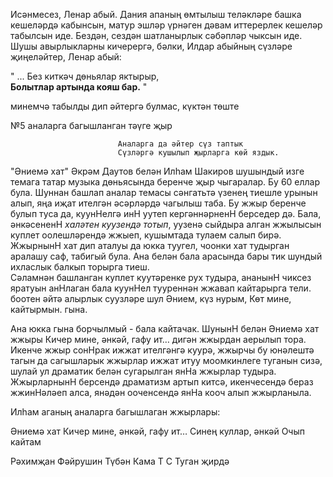 
Исәнмесез, Ленар абый. Дания апаның өмтылыш теләкләре башка кешеләрдә кабынсын, матур эшләр үрнәген дәвам иттерерлек кешеләр табылсын иде. Бездән, сездән шатланырлык сәбәпләр чыксын иде. Шушы авырлыкларны кичерергә, бәлки, Илдар абыйның сүзләре җиңеләйтер, Ленар абый:

"
...
Без киткәч дөньялар яктырыр,  
**Болытлар артында кояш бар.** 
"


минемчә табылды дип әйтергә булмас, күктән төште

№5 аналарга багышланган тәүге җыр

                            Аналарга да әйтер сүз таптык
                            Сүзләргә кушылып җырларга көй яздык.

"Әниемә хат"
Әкрәм Даутов белән Илһам Шакиров шушындый изге темага татар музыка дөньясында беренче җыр чыгаралар. Бу 60 еллар була. Шуннан башлап аналар темасы сәнгатьтә үзенең тиешле урынын алып, яңа иҗат ителгән әсәрләрдә чагылыш таба. Бу жжыр беренче булып туса да, куунНелгә инН уутеп кергәннәрненН берседер дә. Бала, әнкәсененН *халәтен куузендә тотып*, уузенә сыйдыра алган жжылысын куплет оолешләрендә жжыеп, кушымтада тулаем салып бирә.
ЖжырнынН хат дип аталуы да юкка туугел, чоонки хат тудырган аралашу саф, табигый була. Ана белән бала арасында бары тик шундый ихласлык балкып торырга тиеш.  
Сәламнән башланган куплет куутәренке рух тудыра, ананынН чиксез яратуын анНлаган бала куунНел тууреннән жжавап кайтарырга тели. боотен әйтә алырлык суузләре шул
    Әнием, күз нурым,
    Көт мине, кайтырмын.
гына.
<!-- АнанынН кооткәннәрненН юкка булмауларын кууз алдында тота, нәтижжәсе булыр икәнен әйтеп бирә.  -->
Ана юкка гына борчылмый - бала кайтачак. ШунынН белән Әниемә хат жжыры Кичер мине, әнкәй, гафу ит… дигән жжырдан аерылып тора. Икенче жжыр сонНрак ижжат ителгәнгә куурә, жжырчы бу юнәлештә тагын да сагышларык жжырлар ижжат итуу моомкинлеге туганын сизә, шулай ул драматик белән сугарылган янНа жжырлар тудыра. ЖжырларнынН берсендә драматизм артып китсә, икенчесендә бераз жжинНәләеп алса, янәдән ооченсендә янНа кооч алып жжырланыла.

Илһам аганың аналарга багышлаган жжырлары:

Әниемә хат
Кичер мине, әнкәй, гафу ит…
Синең куллар, әнкәй
Очып кайтам
<!-- Анам кабере янында -->




Рәхимҗан
Фәйрушин
Түбән Кама 
Т
С
Туган җирдә